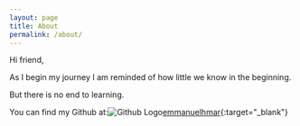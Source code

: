 ```yaml
---
layout: page
title: About
permalink: /about/
---
```


Hi friend,

As I begin my journey I am reminded of how little we know in the beginning.

But there is no end to learning.

You can find my Github at:![Github Logo](https://assets-cdn.github.com/images/modules/open_graph/github-mark.png)[emmanuelhmar](https://github.com/emmanuelhmar){:target="_blank"}
